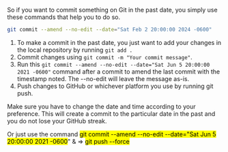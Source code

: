 So if you want to commit something on Git in the past date, you simply use these commands that help you to do so.

```bash
git commit --amend --no-edit --date="Sat Feb 2 20:00:00 2024 -0600"
```

1. To make a commit in the past date, you just want to add your changes in the local repository by running `git add .`
2. Commit changes using `git commit -m "Your commit message"`.
3. Run this `git commit --amend --no-edit --date="Sat Jun 5 20:00:00 2021 -0600"` command after a commit to amend the last commit with the timestamp noted. The --no-edit will leave the message as-is.
4. Push changes to GitHub or whichever platform you use by running git push.

Make sure you have to change the date and time according to your preference. This will create a commit to the particular date in the past and you do not lose your GitHub streak.

Or just use the command <mark class="hltr-red">git commit --amend --no-edit --date="Sat Jun 5 20:00:00 2021 -0600</mark>" & => <mark class="hltr-red">git push --force</mark>

           